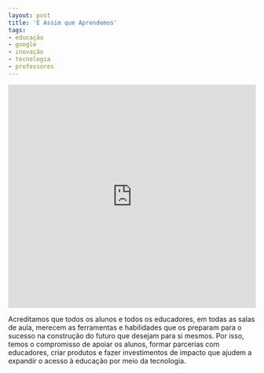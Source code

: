 ```yaml
---
layout: post
title: 'É Assim que Aprendemos'
tags: 
- educação
- google
- inovação
- tecnologia
- professores
---
```


<iframe 
  width="100%" 
  height="455" 
  src="http://www.youtube.com/embed/c80cZMz0SOw?&autoplay=1&autohide=1&modestbranding=0&showinfo=0&ap=%2526fmt%3D22" 
  frameborder="0" 
  allowfullscreen>
</iframe>

Acreditamos que todos os alunos e todos os educadores, em todas as salas de aula, merecem as ferramentas e habilidades que os preparam para o sucesso na construção do futuro que desejam para si mesmos. Por isso, temos o compromisso de apoiar os alunos, formar parcerias com educadores, criar produtos e fazer investimentos de impacto que ajudem a expandir o acesso à educação por meio da tecnologia.
